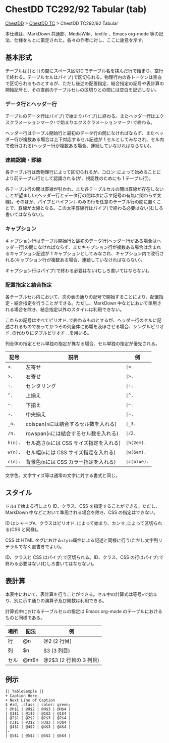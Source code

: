 # ChestDD TC292/92 Tabular (tab)

[ChestDD](./../../README.md) > [ChestDD TC](./../index.md) > ChestDD TC292/92 Tabular

本仕様は、MarkDown 共通部、MediaWiki、textile 、Emacs org-mode 等の記法、仕様をもとに策定された。各々の作者に対し、ここに謝意を示す。

## 基本形式

テーブルは`{|`と`|}`の間にスペース区切りでテーブル名を挟んだ行で始まり、空行で終わる。テーブルセルはパイプ`|`で区切られる。物理行内の各トークンは空白` `で区切られるものとするが、ただし後述の配置指定、結合指定の記号や表計算の開始記号と、その直前のテーブルセルの区切りとの間には空白を記述しない。

### データ行とヘッダー行

テーブルのデータ行はパイプ`|`で始まりパイプ`|`に終わる。またヘッダー行はエクスクラメーションマーク`!`で始まりエクスクラメーションマーク`!`で終わる。

ヘッダー行はテーブル開始行と最初のデータ行の間になければならず、またヘッダー行が複数ある場合は上下対応するセル記述が 1 セルとしてみなされ、セル内で改行される(ヘッダー行が複数ある場合、連続していなければならない)。

### 連続認識・罫線

各テーブル行は改物理行によって区切られるが、コロン`:`によって始めることにより前テーブル行として認識される(が、視認性のためにも 1 テーブル行)。

各テーブル行の間は罫線が引かれ、また各テーブルセルの間は罫線が存在しないことが望ましい(ヘッダー行とデータ行の間は次に示す記号の有無に関わらず太線)。そのほか、パイプとハイフン`|-`のみの行を任意のテーブル行の間に置くことで、罫線が太線となる。この太字罫線行はパイプ`|`で終わる必要はない(むしろ書いてはならない)。

### キャプション

キャプション行はテーブル開始行と最初のデータ行(ヘッダー行がある場合はヘッダー行)の間になければならず、またキャプション行が複数ある場合は含まれるキャプション記述が 1 キャプションとしてみなされ、キャプション内で改行される(キャプション行が複数ある場合、連続していなければならない)。

キャプション行はパイプ`|`で終わる必要はない(むしろ書いてはならない)。

### 配置指定と結合指定

各テーブルセル内において、次の表の通りの記号で開始することにより、配置指定・結合指定を行うことができる。ただし、MarkDown 中などにおいて準用される場合を除き、結合指定以外のスタイルは利用できない。

これらの記号はすべてピリオド`.`で終わるものとするが、ヘッダー行のセルに記述されるものであってかつその列全体に影響を及ぼさせる場合、シングルピリオド`.`の代わりにダブルピリオド`..`を用いる。

列全体の指定とセル単独の指定が異なる場合、セル単独の指定が優先される。

| 記号    | 説明                                     | 例           |
| ------- | ---------------------------------------- | ------------ |
| `<.`    | 左寄せ                                   | `\|<.`       |
| `>.`    | 右寄せ                                   | `\|>.`       |
| `-.`    | センタリング                             | `\|-.`       |
| `^.`    | 上揃え                                   | `\|^.`       |
| `~.`    | 下揃え                                   | `\|~.`       |
| `~.`    | 中央揃え                                 | `\|~.`       |
| `_n.`   | colspan(`n`には結合するセル数を入れる)   | `\|_3.`      |
| `/n.`   | rowspan(`n`には結合するセル数を入れる)   | `\|/2.`      |
| `h(n).` | セル高さ(`n`には CSS サイズ指定を入れる) | `\|h(2em).`  |
| `w(n).` | セル幅(`n`には CSS サイズ指定を入れる)   | `\|w(6em).`  |
| `c(n).` | 背景色(`n`には CSS カラー指定を入れる)   | `\|c(blue).` |

文字色、文字サイズ等は通常の文字に対する書式と同じ。

## スタイル

ドル`$`で始まる行により ID、クラス、CSS を指定することができる。ただし、MarkDown 中などにおいて準用される場合を除き、CSS の指定はできない。

ID はシャープ`#`、クラスはピリオド`.`によって始まり、カンマ`,`によって区切られる(CSS と同様)。

CSS は HTML タグにおける`style`属性による記述と同様に行う(ただし文字列リテラルでなく直書きでよい)。

ID、クラスと CSS はパイプ`|`で区切られる。ID、クラス、CSS の行はパイプ`|`で終わる必要はない(むしろ書いてはならない)。

## 表計算

本表中において、表計算を行うことができる。セル中の計算式は等号`=`で始まり、別に示す通りの演算子及び関数は利用できる。

計算式中におけるテーブルセルの指定は Emacs org-mode のテーブルにおけるものと同様である。

| 場所 | 記法 | 例                     |
| ---- | ---- | ---------------------- |
| 行   | @n   | @2 (2 行目)            |
| 列   | $n   | $3 (3 列目)            |
| セル | @m$n | @2$3 (2 行目の 3 列目) |

## 例示

```csdd_tc92
{| TableSample |}
+ Caption Here.
+ Next Line of Caption
$ #id, .class | color: green;
! @H$1 | @H$2 | @H$3 | @H$4 |
| @1$1 | @1$2 | @1$3 | @1$4 |
| @2$1 | @2$2 | @2$3 | @2$4 |
| @3$1 | @3$2 | @3$3 | @3$4 |
| @4$1 | @4$2 | @4$3 | @4$4 |
|-
| @5$1 | @5$2 | @5$3 | @5$4 |

```

